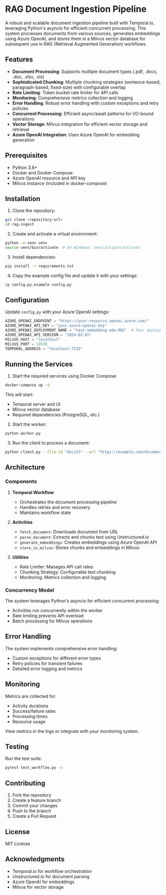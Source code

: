 # RAG Document Ingestion Pipeline

A robust and scalable document ingestion pipeline built with Temporal.io, leveraging Python's asyncio for efficient concurrent processing. This system processes documents from various sources, generates embeddings using Azure OpenAI, and stores them in a Milvus vector database for subsequent use in RAG (Retrieval Augmented Generation) workflows.

## Features

- **Document Processing**: Supports multiple document types (.pdf, .docx, .doc, .xlsx, .xls)
- **Sophisticated Chunking**: Multiple chunking strategies (sentence-based, paragraph-based, fixed-size) with configurable overlap
- **Rate Limiting**: Token bucket rate limiter for API calls
- **Monitoring**: Comprehensive metrics collection and logging
- **Error Handling**: Robust error handling with custom exceptions and retry policies
- **Concurrent Processing**: Efficient async/await patterns for I/O-bound operations
- **Vector Storage**: Milvus integration for efficient vector storage and retrieval
- **Azure OpenAI Integration**: Uses Azure OpenAI for embedding generation

## Prerequisites

- Python 3.8+
- Docker and Docker Compose
- Azure OpenAI resource and API key
- Milvus instance (included in docker-compose)

## Installation

1. Clone the repository:
```bash
git clone <repository-url>
cd rag-ingest
```

2. Create and activate a virtual environment:
```bash
python -m venv venv
source venv/bin/activate  # On Windows: venv\Scripts\activate
```

3. Install dependencies:
```bash
pip install -r requirements.txt
```

4. Copy the example config file and update it with your settings:
```bash
cp config.py.example config.py
```

## Configuration

Update `config.py` with your Azure OpenAI settings:
```python
AZURE_OPENAI_ENDPOINT = "https://your-resource.openai.azure.com/"
AZURE_OPENAI_API_KEY = "your-azure-openai-key"
AZURE_OPENAI_DEPLOYMENT_NAME = "text-embedding-ada-002"  # Your deployment name
AZURE_OPENAI_API_VERSION = "2024-02-01"
MILVUS_HOST = "localhost"
MILVUS_PORT = 19530
TEMPORAL_ADDRESS = "localhost:7233"
```

## Running the Services

1. Start the required services using Docker Compose:
```bash
docker-compose up -d
```

This will start:
- Temporal server and UI
- Milvus vector database
- Required dependencies (PostgreSQL, etc.)

2. Start the worker:
```bash
python worker.py
```

3. Run the client to process a document:
```bash
python client.py --file-id "doc123" --url "https://example.com/document.pdf"
```

## Architecture

### Components

1. **Temporal Workflow**
   - Orchestrates the document processing pipeline
   - Handles retries and error recovery
   - Maintains workflow state

2. **Activities**
   - `fetch_document`: Downloads document from URL
   - `parse_document`: Extracts and chunks text using Unstructured.io
   - `generate_embeddings`: Creates embeddings using Azure OpenAI API
   - `store_in_milvus`: Stores chunks and embeddings in Milvus

3. **Utilities**
   - Rate Limiter: Manages API call rates
   - Chunking Strategy: Configurable text chunking
   - Monitoring: Metrics collection and logging

### Concurrency Model

The system leverages Python's asyncio for efficient concurrent processing:
- Activities run concurrently within the worker
- Rate limiting prevents API overload
- Batch processing for Milvus operations

## Error Handling

The system implements comprehensive error handling:
- Custom exceptions for different error types
- Retry policies for transient failures
- Detailed error logging and metrics

## Monitoring

Metrics are collected for:
- Activity durations
- Success/failure rates
- Processing times
- Resource usage

View metrics in the logs or integrate with your monitoring system.

## Testing

Run the test suite:
```bash
pytest test_workflow.py -v
```

## Contributing

1. Fork the repository
2. Create a feature branch
3. Commit your changes
4. Push to the branch
5. Create a Pull Request

## License

MIT License

## Acknowledgments

- Temporal.io for workflow orchestration
- Unstructured.io for document parsing
- Azure OpenAI for embeddings
- Milvus for vector storage
